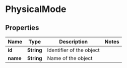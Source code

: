
# PhysicalMode

## Properties
Name | Type | Description | Notes
------------ | ------------- | ------------- | -------------
**id** | **String** | Identifier of the object | 
**name** | **String** | Name of the object | 



